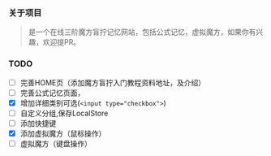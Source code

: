### 关于项目
> 是一个在线三阶魔方盲拧记忆网站，包括公式记忆，虚拟魔方，如果你有兴趣，欢迎提PR。

### TODO
- [ ] 完善HOME页（添加魔方盲拧入门教程资料地址，及介绍）
- [ ] 完善公式记忆页面，
- [x] 增加详细类别可选(`<input type="checkbox">`)
- [ ] 自定义分组,保存LocalStore
- [ ] 添加快捷键
- [x] 添加虚拟魔方（鼠标操作）
- [ ] 虚拟魔方（键盘操作）